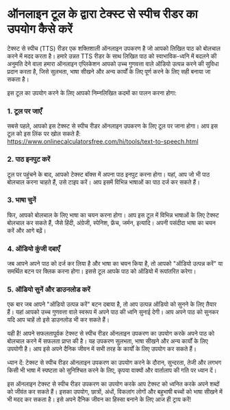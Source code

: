ऑनलाइन टूल के द्वारा टेक्स्ट से स्पीच रीडर का उपयोग कैसे करें
=============================================================

टेक्स्ट से स्पीच (TTS) रीडर एक शक्तिशाली ऑनलाइन उपकरण है जो आपको लिखित पाठ को बोलचाल करने में मदद करता है। हमारे उन्नत TTS रीडर के साथ लिखित पाठ को स्वाभाविक-ध्वनि में बदलने की अनुमति देने वाला हमारा ऑनलाइन एप्लिकेशन आपको उच्च गुणवत्ता वाले ऑडियो उत्पन्न करने की सुविधा प्रदान करता है, जिसे सुलभता, भाषा सीखने और अन्य कार्यों के लिए पूर्ण करने के लिए सही बनाया जा सकता है।

इस टूल का उपयोग करने के लिए आपको निम्नलिखित कदमों का पालन करना होगा:

### 1. टूल पर जाएँ

सबसे पहले, आपको इस टेक्स्ट से स्पीच रीडर ऑनलाइन उपकरण के लिए टूल पर जाना होगा। आप इस टूल को इस लिंक पर खोल सकते हैं: <https://www.onlinecalculatorsfree.com/hi/tools/text-to-speech.html>

### 2. पाठ इनपुट करें

टूल पर पहुंचने के बाद, आपको टेक्स्ट बॉक्स में अपना पाठ इनपुट करना होगा। यहां, आप जो भी पाठ बोलचाल करना चाहते हैं, उसे टाइप करें। आप इसमें विभिन्न भाषाओं का पाठ दर्ज कर सकते हैं।

### 3. भाषा चुनें

फिर, आपको बोलचाल के लिए भाषा का चयन करना होगा। आप इस टूल में विभिन्न भाषाओं के लिए टेक्स्ट बोलचाल कर सकते हैं, जैसे हिंदी, अंग्रेजी, स्पेनिश, फ्रेंच, जर्मन, इत्यादि। अपनी पसंदीदा भाषा का चयन करें और आगे बढ़ें।

### 4. ऑडियो कुंजी दबाएँ

जब आपने अपने पाठ को दर्ज कर लिया है और भाषा का चयन किया है, तो आपको "ऑडियो उत्पन्न करें" या समर्थित बटन पर क्लिक करना होगा। इससे टूल आपके पाठ को ऑडियो में रूपांतरित करेगा।

### 5. ऑडियो सुनें और डाउनलोड करें

एक बार जब आपने "ऑडियो उत्पन्न करें" बटन दबाया है, तो आप उत्पन्न ऑडियो को सुनने के लिए तैयार हैं। यहां आपको उच्च गुणवत्ता वाले स्वरूप में अपने पाठ की ध्वनि सुनाई देगी। आप अपने पाठ को सुनकर यदि आप चाहें तो इसे डाउनलोड भी कर सकते हैं।

यही है! आपने सफलतापूर्वक टेक्स्ट से स्पीच रीडर ऑनलाइन उपकरण का उपयोग करके अपने पाठ को बोलचाल करने में सफलता प्राप्त की है। यह उपकरण सुलभता, भाषा सीखने और अन्य कार्यों के लिए उपयोगी है। आप इसे अपने दैनिक जीवन में सभी तरह के कार्यों के लिए उपयोग कर सकते हैं।

ध्यान दें: टेक्स्ट से स्पीच रीडर ऑनलाइन उपकरण का उपयोग करने के दौरान, सुन्दरता, तेजी और लगभग किसी भी भाषा में स्पष्टता को सुनिश्चित करने के लिए, कृपया वाक्यों और वार्तालाप की गति पर ध्यान दें।

इस ऑनलाइन टेक्स्ट से स्पीच रीडर उपकरण का उपयोग करके आप टेक्स्ट को ध्वनित करके अपने शब्दों को जीवंत कर सकते हैं। इसका उपयोग, छात्रों, अंधों, विकलांग लोगों और बहुभाषी बच्चों को भाषा सीखने में भी मदद कर सकता है। इसे अपने दैनिक जीवन का हिस्सा बनाने के लिए आज ही ट्राय करें!